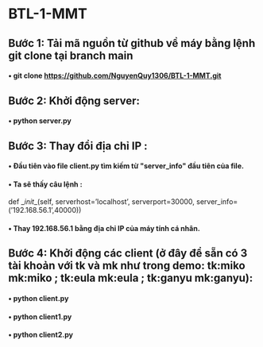 # BTL-1-MMT


## Bước 1: Tải mã nguồn từ github về máy bằng lệnh git clone tại branch main
 #### • git clone https://github.com/NguyenQuy1306/BTL-1-MMT.git
 
##  Bước 2: Khởi động server:
  #### • python server.py 
##  Bước 3: Thay đổi địa chỉ IP :
   #### • Đầu tiên vào file client.py tìm kiếm từ "server_info" đầu tiên của file.
  #### • Ta sẽ thấy câu lệnh :
  
   def \__init__(self, serverhost=’localhost’, serverport=30000, server_info=(’192.168.56.1’,40000))
    
   #### • Thay 192.168.56.1 bằng địa chỉ IP của máy tính cá nhân.
##  Bước 4: Khởi động các client (ở đây để sẵn có 3 tài khoản với tk và mk như trong demo: tk:miko mk:miko ; tk:eula mk:eula ; tk:ganyu mk:ganyu):
   #### • python client.py
   #### • python client1.py
   #### • python client2.py

